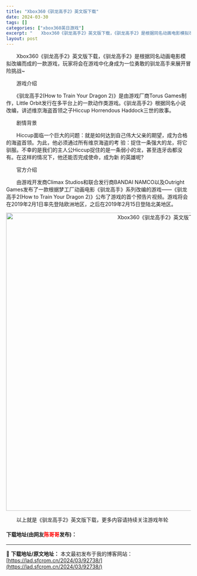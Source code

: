 ```yaml
---
title: "Xbox360《驯龙高手2》英文版下载"
date: 2024-03-30
tags: []
categories: ["xbox360英日游戏"]
excerpt: "　　Xbox360《驯龙高手2》英文版下载，《驯龙高手2》是根据同名动画电影模拟改编而成的一款游戏，玩家将会在游戏中化身成为一位勇敢的驯龙高手来展开冒险挑战~ 　　游戏介绍 　　《驯龙高手2(How to Train Your Dragon 2)》是由游戏厂商Torus Games制作，Little&hellip;"
layout: post
---
```


 <p>　　Xbox360《驯龙高手2》英文版下载，《驯龙高手2》是根据同名动画电影模拟改编而成的一款游戏，玩家将会在游戏中化身成为一位勇敢的驯龙高手来展开冒险挑战~</p> <p>　　游戏介绍</p> <p>　　《驯龙高手2(How to Train Your Dragon 2)》是由游戏厂商Torus Games制作，Little Orbit发行在多平台上的一款动作类游戏。《驯龙高手2》根据同名小说改编，讲述维京海盗首领之子Hiccup Horrendous Haddock三世的故事。</p> <p>　　剧情背景</p> <p>　　Hiccup面临一个巨大的问题：就是如何达到自己伟大父亲的期望，成为合格的海盗首领。为此，他必须通过所有维京海盗的考 验：捉住一条强大的龙，将它驯服。不幸的是我们的主人公Hiccup捉住的是一条弱小的龙，甚至连牙齿都没有。在这样的情况下，他还能否完成使命，成为新 的英雄呢?</p> <p>　　官方介绍</p> <p>　　由游戏开发商Climax Studios和联合发行商BANDAI NAMCO以及Outright Games发布了一款根据梦工厂动画电影《驯龙高手》系列改编的游戏&mdash;&mdash;《驯龙高手2(How to Train Your Dragon 2)》公布了游戏的首个预告片视频。游戏将会在2019年2月1日率先登陆欧洲地区，之后在2019年2月15日登陆北美地区。</p> <p align="center"><img align="" border="0" src="https://lad.sfcrom.cn/wp-content/uploads/2024/03/20240330_6607d54faab44.jpg" width="814" alt="Xbox360《驯龙高手2》英文版下载" /></p> <p>　　以上就是《驯龙高手2》英文版下载，更多内容请持续关注游戏年轮</p> <p><h4>下载地址(由网友<font color="red">陈哥哥</font>发布)：</h4></p> 

---
📖 **下载地址/原文地址：** 本文最初发布于我的博客网站：[https://lad.sfcrom.cn/2024/03/92738/](https://lad.sfcrom.cn/2024/03/92738/)
